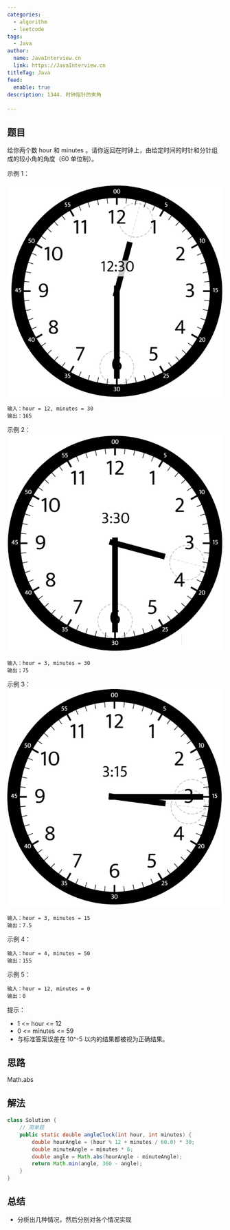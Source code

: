 ```yaml
---
categories:
  - algorithm
  - leetcode
tags:
  - Java
author: 
  name: JavaInterview.cn
  link: https://JavaInterview.cn
titleTag: Java
feed:
  enable: true
description: 1344. 时钟指针的夹角

---
```


## 题目

给你两个数 hour 和 minutes 。请你返回在时钟上，由给定时间的时针和分针组成的较小角的角度（60 单位制）。



示例 1：

![sample_1_1673.png](../../../media/pictures/leetcode/sample_1_1673.png)

    输入：hour = 12, minutes = 30
    输出：165
示例 2：
![sample_2_1673.png](../../../media/pictures/leetcode/sample_2_1673.png)


    输入：hour = 3, minutes = 30
    输出；75
示例 3：
![sample_3_1673.png](../../../media/pictures/leetcode/sample_3_1673.png)


    输入：hour = 3, minutes = 15
    输出：7.5
示例 4：

    输入：hour = 4, minutes = 50
    输出：155
示例 5：

    输入：hour = 12, minutes = 0
    输出：0


提示：

* 1 <= hour <= 12
* 0 <= minutes <= 59
* 与标准答案误差在 10^-5 以内的结果都被视为正确结果。

## 思路

Math.abs

## 解法
```java
class Solution {
    // 简单题
    public static double angleClock(int hour, int minutes) {
        double hourAngle = (hour % 12 + minutes / 60.0) * 30;
        double minuteAngle = minutes * 6;
        double angle = Math.abs(hourAngle - minuteAngle);
        return Math.min(angle, 360 - angle);
    }
}

```

## 总结

- 分析出几种情况，然后分别对各个情况实现 
